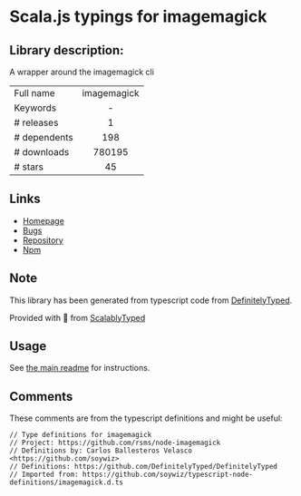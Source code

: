 
# Scala.js typings for imagemagick


## Library description:
A wrapper around the imagemagick cli

|                    |                 |
| ------------------ | :-------------: |
| Full name          | imagemagick |
| Keywords           | - |
| # releases         | 1 |
| # dependents       | 198 |
| # downloads        | 780195 |
| # stars            | 45 |

## Links
- [Homepage](https://github.com/rsms/node-imagemagick#readme)
- [Bugs](https://github.com/rsms/node-imagemagick/issues)
- [Repository](https://github.com/rsms/node-imagemagick)
- [Npm](https://www.npmjs.com/package/imagemagick)
    


## Note
This library has been generated from typescript code from [DefinitelyTyped](https://definitelytyped.org).

Provided with :purple_heart: from [ScalablyTyped](https://github.com/oyvindberg/ScalablyTyped)

## Usage
See [the main readme](../../readme.md) for instructions.

## Comments

These comments are from the typescript definitions and might be useful:
```
// Type definitions for imagemagick
// Project: https://github.com/rsms/node-imagemagick
// Definitions by: Carlos Ballesteros Velasco <https://github.com/soywiz>
// Definitions: https://github.com/DefinitelyTyped/DefinitelyTyped
// Imported from: https://github.com/soywiz/typescript-node-definitions/imagemagick.d.ts

```

